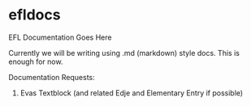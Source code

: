 efldocs
=======

EFL Documentation Goes Here

Currently we will be writing using .md (markdown) style docs. This is enough for now.

Documentation Requests:

1. Evas Textblock (and related Edje and Elementary Entry if possible)

